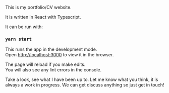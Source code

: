 This is my portfolio/CV website.

It is written in React with Typescript.

It can be run with:

### `yarn start`

This runs the app in the development mode.<br />
Open [http://localhost:3000](http://localhost:3000) to view it in the browser.

The page will reload if you make edits.<br />
You will also see any lint errors in the console.

Take a look, see what I have been up to. Let me know what you think, it is always a work in progress. We can get discuss anything so just get in touch!

